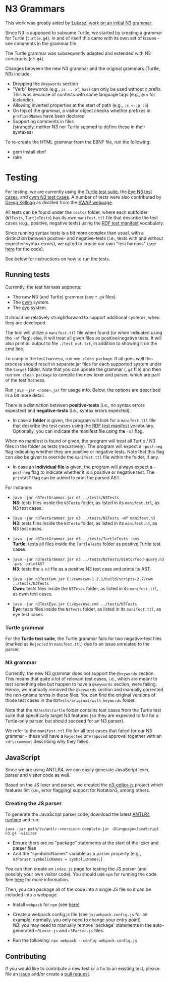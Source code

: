 # N3 Grammars

This work was greatly aided by [Łukasz' work on an initial N3 grammar](https://github.com/lszeremeta/n3).

Since N3 is supposed to subsume Turtle, we started by creating a grammar for Turtle (`turtle.g4`).
In and of itself this came with its own set of issues - see comments in the grammar file.

The Turtle grammar was subsequently adapted and extended with N3 constructs (`n3.g4`).

Changes between the new N3 grammar and the original grammars (Turtle, N3) include:
- Dropping the `@keywords` section
- "Verb" keywords (e.g., `is .. of`, `has`) can only be used without `@` prefix. This was because of conflicts with some language tags (e.g., `@is` for Icelandic).
- Allowing inverted properties at the start of path (e.g., `:s <-:p :o`)
- On top of the grammar, a visitor object checks whether prefixes in `prefixedNames` have been declared
- Supporting comments in files  
(strangely, neither N3 nor Turtle seemed to define these in their syntaxes)

To re-create the HTML grammar from the EBNF file, run the following:
- gem install ebnf
- rake

# Testing

For testing, we are currently using the [Turtle test suite](https://www.w3.org/2013/TurtleTests/), the [Eye N3 test cases](http://eulersharp.sourceforge.net/), and [cwm N3 test cases](https://www.w3.org/2000/10/swap/doc/cwm.html). 
A number of tests were also contributed by [Gregg Kellogg](https://github.com/gkellogg) as distilled from the [SWAP webpage](http://www.w3.org/2000/10/swap). 

All tests can be found under the `tests/` folder, where each subfolder (`N3Tests`, `TurtleTests`) has its own `manifest.ttl` file that describe the test cases (e.g., positive, negative tests) using the [RDF test manifest](https://www.w3.org/TR/rdf11-testcases/) vocabulary.

Since running syntax tests is a bit more complex than usual, with a distinction between positive- and negative-tests 
(i.e., tests with and without expected syntax errors), we opted to create our own "test harnass" (see [here](https://github.com/w3c/N3/blob/master/grammar/src/main/java/test/) for the code).

See below for instructions on how to run the tests.

## Running tests

Currently, the test harnass supports:
- The new N3 (and Turtle) grammar (see `*.g4` files)
- The [cwm](https://www.w3.org/2000/10/swap/doc/cwm.html) system.
- The [eye](https://www.mdpi.com/journal/ijerph/special_issues/Smart_Healthcare_Services) system.

It should be relatively straightforward to support additional systems, when they are developed.

The tool will utilize a `manifest.ttl` file when found (or when indicated using the `-mf` flag); else, it will treat all given files as positive/negative tests. It will also print all output to file `./test_out.txt`, in addition to showing it on the cmd line.

To compile the test harness, run `mvn clean package`. If all goes well this process should result in separate jar files for each supported system under the `target` folder. Note that you can update the grammar (`.g4` file) and then run `mvn clean package` to compile the new lexer and parser, which are part of the test harness.

Run `java -jar <name>.jar` for usage info. Below, the options are described in a bit more detail.

There is a distinction between **positive-tests** (i.e., no syntax errors expected) and **negative-tests** (i.e., syntax errors expected).

- In case a **folder** is given, the program will look for a `manifest.ttl` file that describe the test cases using the [RDF test manifest](https://www.w3.org/TR/rdf11-testcases/) vocabulary. Optionally, you can indicate the manifest file using the `-mf` flag.

When no manifest is found or given, the program will treat all Turtle / N3 files in the folder as tests (recursively). The program will expect a `-pos`/`-neg` flag indicating whether they are positive or negative tests. Note that this flag can also be given to override the `manifest.ttl` file within the folder, if any.

- In case an **individual file** is given, the program will always expect a `-pos`/`-neg` flag to indicate whether it is a  positive or negative test. The `-printAST` flag can be added to print the parsed AST.

For instance:

* `java -jar n3TestGrammar.jar n3 ../tests/N3Tests`  
**N3**: tests files inside the `N3Tests` folder, as listed in its `manifest.ttl`, as N3 test cases.  

* `java -jar n3TestGrammar.jar n3 ../tests/N3Tests -mf manifest.n3`  
**N3**: tests files inside the `N3Tests` folder, as listed in its `manifest.n3`, as N3 test cases.  

* `java -jar n3TestGrammar.jar n3 ../tests/TurtleTests -pos`  
**Turtle**: tests all files inside the `TurtleTests` folder as positive Turtle test cases.

* `java -jar n3TestGrammar.jar n3 ../tests/N3Tests/01etc/food-query.n3 -pos -printAST`  
**N3**: tests the `a.n3` file as a positive N3 test case and prints its AST.

* `java -jar n3TestCwm.jar C:/cwm/cwm-1.2.1/build/scripts-2.7/cwm ../tests/N3Tests`  
**Cwm**: tests files inside the `N3Tests` folder, as listed in its `manifest.ttl`, as cwm test cases.

* `java -jar n3TestEye.jar C:/eye/eye.cmd ../tests/N3Tests`  
**Eye**: tests files inside the `N3Tests` folder, as listed in its `manifest.ttl`, as eye test cases.

### Turtle grammar

For the **Turtle test suite**, the Turtle grammar fails for two negative-test files (marked as `Rejected` in `manifest.ttl`) due to an issue unrelated to the parser.

### N3 grammar

Currently, the new N3 grammar does not support the `@keywords` section. This means that quite a lot of relevant test cases, i.e., which are meant to test something else but happen to have a `@keywords` section, were failing. Hence, we manually removed the `@keywords` section and manually corrected the non-qname terms in those files. You can find the original versions of those test cases in the `N3Tests/original/with_keywords` folder. 

Note that the `N3Tests\turtle` folder contains test cases from the Turtle test suite that specifically target N3 features (so they are expected to fail for a Turtle-only parser, but should succeed for an N3 parser).

We refer to the `manifest.ttl` file for all test cases that failed for our N3 grammar - these will have a `Rejected` or `Proposed` approval together with an `rdfs:comment` describing why they failed.

## JavaScript

Since we are using ANTLR4, we can easily generate JavaScript lexer, parser and visitor code as well.

Based on the JS lexer and parser, we created the [n3-editor-js](https://github.com/william-vw/n3-editor-js) project which features lint (i.e., error flagging) support for Notation3, among others.

### Creating the JS parser

To generate the JavaScript parser code, download the latest [ANTLR4 runtime](https://www.antlr.org/download.html) and run:

`java -jar path/to/antlr-<version>-complete.jar -Dlanguage=JavaScript n3.g4 -visitor`

- Ensure there are no "package" statements at the start of the lexer and parser files
- Add the "symbolicNames" variable as a parser property (e.g., `n3Parser.symbolicNames = symbolicNames;`) 

You can then create an `index.js` page for testing the JS parser (and possibly your own visitor code). You should use `npm` for running the code. See [here](https://github.com/antlr/antlr4/blob/master/doc/javascript-target.md) for more information.

Then, you can package all of the code into a single JS file so it can be included into a webpage:

- Install `webpack` for `npm` (see [here](https://webpack.js.org/guides/installation/#local-installation))
  
  
- Create a webpack.config.js file (see `js/webpack.config.js` for an example; normally, you only need to change your entry point)  
*NB*: you may need to manually remove 'package' statements in the auto-generated `n3Lexer.js` and `n3Parser.js` files.  
  
- Run the following: `npx webpack --config webpack.config.js` 


## Contributing

If you would like to contribute a new test or a fix to an existing test, please file an [issue](https://github.com/w3c/N3/issues) and/or create a [pull request](https://github.com/w3c/N3/pulls).
